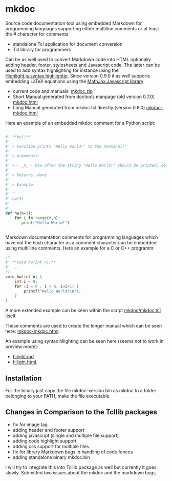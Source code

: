 # mkdoc

Source code documentation tool using embedded Markdown for programming
languages supporting either multiline comments or at least the # character for comments.

* standalone Tcl application for document conversion
* Tcl library for programmers

Can be as well  used to  convert  Markdown  code into HTML  optionally  adding
header, footer, stylesheets and Javascript code. The latter can be used to add
syntax   highlighting   for   instance   using   the  
[Highlight.js   syntax   highlighter](https://github.com/highlightjs).   Since
version 0.9.0 it as well supports embedding LaTeX equations using the 
[MathJax Javascript library](https://www.mathjax.org/)

* current code and manuals:  [mkdoc.zip](https://github.com/mittelmark/mkdoc/archive/refs/heads/main.zip)
* Short Manual generated from doctools manpage (old version 0.7.0) [mkdoc.html](http://htmlpreview.github.io/?https://github.com/mittelmark/mkdoc/blob/master/mkdoc/mkdoc.html)
* Long Manual generated from mkdoc.tcl directly (version 0.8.0) [mkdoc-mkdoc.html](http://htmlpreview.github.io/?https://github.com/mittelmark/mkdoc/blob/master/mkdoc/mkdoc-mkdoc.html)

Here an example of an embedded mkdoc comment for a Python script:

```python

#' **hw()**
#'  
#' > Function prints "Hello World!" to the terminal!"
#'  
#' > Arguments: 
#'  
#' > - _n_ - how often the string "Hello World!" should be printed, default: 3 
#'  
#' > Returns: None
#'  
#' > Example:
#'  
#' ```
#' hw(5)
#' ```
#'   
def hw(n=3):
    for i in range(0,n):  
       print("Hello World!")
    
```

Markdown  documentation  comments for programming languages which have not the
hash  character  as a  comment  character  can be  embedded  using  multliline
comments. Here an example for a C or C++ programm:

```c
/*
#' **void hw(int n);**
#' ...
*/
void hw(int n) {
    int i = 0;
    for (i = 0 ; i < n; i=i+1) {
        printf("Hello World!\n");
    }
}
```   

A more extended example can be seen within the script
[mkdoc/mkdoc.tcl](https://github.com/mittelmark/mkdoc/blob/main/mkdoc/mkdoc.tcl)
itself. 

These comments are used to create the longer manual which can be seen here: 
[mkdoc-mkdoc.html](http://htmlpreview.github.io/?https://github.com/mittelmark/mkdoc/blob/master/mkdoc/mkdoc-mkdoc.html).

An example using syntax hilighting can be seen here (seems not to work in preview mode):

* [hilight.md](https://github.com/mittelmark/mkdoc/blob/master/examples/hilight.md)
* [hilight.html](http://htmlpreview.github.io/?https://github.com/mittelmark/mkdoc/blob/master/examples/hilight.html).

## Installation

For the  binary  just  copy  the file  mkdoc-version.bin  as mkdoc to a folder
belonging to your PATH, make the file executable.

## Changes in Comparison to the Tcllib packages

- fix for image tag
- adding header and footer support
- adding javascript (single and multiple file support)
- adding code highlight support
- adding css support for multiple files
- fix for library Markdown bugs in handling of code fences
- adding standalone binary mkdoc.bin

I will try to integrate this into Tcllib package as well but currently it goes
slowly. Submitted two issues about the mkdoc and the markdown bugs.


  
